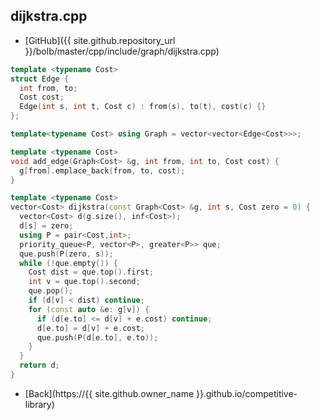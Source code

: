 ## dijkstra.cpp

- [GitHub]({{ site.github.repository_url }}/bolb/master/cpp/include/graph/dijkstra.cpp)

```cpp
template <typename Cost>
struct Edge {
  int from, to;
  Cost cost;
  Edge(int s, int t, Cost c) : from(s), to(t), cost(c) {}
};

template<typename Cost> using Graph = vector<vector<Edge<Cost>>>;

template <typename Cost>
void add_edge(Graph<Cost> &g, int from, int to, Cost cost) {
  g[from].emplace_back(from, to, cost);
}

template <typename Cost>
vector<Cost> dijkstra(const Graph<Cost> &g, int s, Cost zero = 0) {
  vector<Cost> d(g.size(), inf<Cost>);
  d[s] = zero;
  using P = pair<Cost,int>;
  priority_queue<P, vector<P>, greater<P>> que;
  que.push(P(zero, s));
  while (!que.empty()) {
    Cost dist = que.top().first;
    int v = que.top().second;
    que.pop();
    if (d[v] < dist) continue;
    for (const auto &e: g[v]) {
      if (d[e.to] <= d[v] + e.cost) continue;
      d[e.to] = d[v] + e.cost;
      que.push(P(d[e.to], e.to));
    }
  }
  return d;
}
```

- [Back](https://{{ site.github.owner_name }}.github.io/competitive-library)
